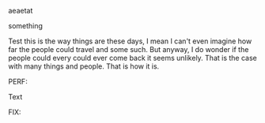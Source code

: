 
aeaetat

something


Test this is the way things are these days, I mean I can't even imagine how far 
the people could travel and some such. But anyway, I do wonder if the people 
could every could ever come back it seems unlikely. That is the case with many 
things and people. That is how it is.

PERF:

Text





FIX:






